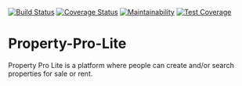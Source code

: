 [![Build Status](https://travis-ci.com/sebaztyn/Property-Pro-Lite.svg?branch=develop)](https://travis-ci.com/sebaztyn/Property-Pro-Lite)
[![Coverage Status](https://coveralls.io/repos/github/sebaztyn/Property-Pro-Lite/badge.svg?branch=ft/166933684/specific-property-type)](https://coveralls.io/github/sebaztyn/Property-Pro-Lite?branch=ft/166933684/specific-property-type)
[![Maintainability](https://api.codeclimate.com/v1/badges/8430a8235bec16ca60bd/maintainability)](https://codeclimate.com/github/sebaztyn/Property-Pro-Lite/maintainability)
[![Test Coverage](https://api.codeclimate.com/v1/badges/8430a8235bec16ca60bd/test_coverage)](https://codeclimate.com/github/sebaztyn/Property-Pro-Lite/test_coverage)
# Property-Pro-Lite
Property Pro Lite is a platform where people can create and/or search properties for sale or rent.

